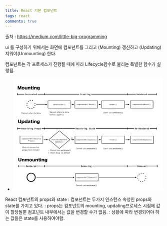 ```yaml
---
title: React 기본 컴포넌트
tags: react
comments: true
---
```


출처 : https://medium.com/little-big-programming

ui 를 구성하기 위해서는 화면에 컴포넌트를 
그리고 (Mounting)
갱신하고 (Updating)
지워야(Unmounting) 한다.

컴포넌트는 각 프로세스가 진행될 때에 따라 Lifecycle함수로 불리는 특별한 함수가 실행됨.
- <img src="/assets/img/reactlifecycle.jpeg" />

React 컴포넌트의 props와 state
: 컴포넌트는 두가지 인스턴스 속성인 props와 state를 가지고 있다.
: props는 컴포넌트의 mounting, updating프로세스 시점에 값이 할당될뿐 컴포넌트 내부에서는 값을 변경할 수가 없음. 
: 상황에 따라 변경되어야 하는 값들은 state를 사용하여야함.
